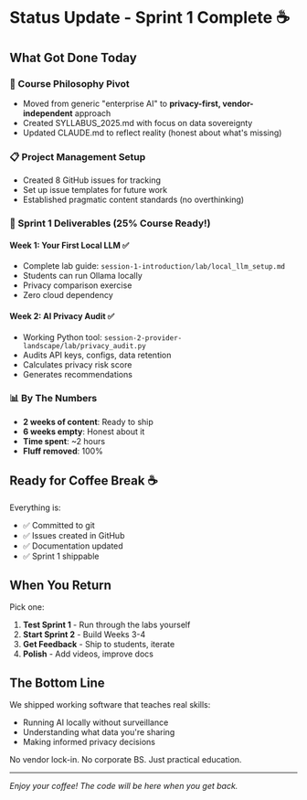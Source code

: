 # Status Update - Sprint 1 Complete ☕

## What Got Done Today

### 🎯 Course Philosophy Pivot
- Moved from generic "enterprise AI" to **privacy-first, vendor-independent** approach
- Created SYLLABUS_2025.md with focus on data sovereignty
- Updated CLAUDE.md to reflect reality (honest about what's missing)

### 📋 Project Management Setup
- Created 8 GitHub issues for tracking
- Set up issue templates for future work
- Established pragmatic content standards (no overthinking)

### 🚀 Sprint 1 Deliverables (25% Course Ready!)

#### Week 1: Your First Local LLM ✅
- Complete lab guide: `session-1-introduction/lab/local_llm_setup.md`
- Students can run Ollama locally
- Privacy comparison exercise
- Zero cloud dependency

#### Week 2: AI Privacy Audit ✅
- Working Python tool: `session-2-provider-landscape/lab/privacy_audit.py`
- Audits API keys, configs, data retention
- Calculates privacy risk score
- Generates recommendations

### 📊 By The Numbers
- **2 weeks of content**: Ready to ship
- **6 weeks empty**: Honest about it
- **Time spent**: ~2 hours
- **Fluff removed**: 100%

## Ready for Coffee Break ☕

Everything is:
- ✅ Committed to git
- ✅ Issues created in GitHub
- ✅ Documentation updated
- ✅ Sprint 1 shippable

## When You Return

Pick one:
1. **Test Sprint 1** - Run through the labs yourself
2. **Start Sprint 2** - Build Weeks 3-4
3. **Get Feedback** - Ship to students, iterate
4. **Polish** - Add videos, improve docs

## The Bottom Line

We shipped working software that teaches real skills:
- Running AI locally without surveillance
- Understanding what data you're sharing
- Making informed privacy decisions

No vendor lock-in. No corporate BS. Just practical education.

---
*Enjoy your coffee! The code will be here when you get back.*